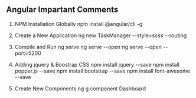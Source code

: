 
Angular Impartant Comments
----------------------------
1) NPM Installation Globally
    npm install @angular/cli -g

2) Create a New Application
    ng new TaskManager --style=scss --routing

3) Compile and Run
    ng serve
    ng serve --open
    ng serve --open --port=5200

4) Adding jquery & Boostrap CSS
    npm install jquery --save
    npm install popper.js --save
    npm install bootstrap --save
    npm install font-awesome --save

5) Create New Components
    ng g component Dashboard
